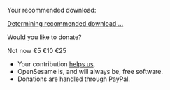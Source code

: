 <div id="cogsci-recommended-download" class='info-box' markdown=1>

Your recommended download:

<a role="button" class="btn btn-success" id="cogsci-recommended-download-link" href="/">
	Determining recommended download …
</a>

Would you like to donate?

<div class="cogsci-contribute btn-group" data-toggle="buttons">
	<a role="button" class="btn btn-default btn-face-smile active">Not now</a>
	<a role="button" class="btn btn-default btn-face-smile-big" onclick="contribute5();">€5</a>
	<a role="button" class="btn btn-default btn-face-grin" onclick="contribute10();">€10</a>
	<a role="button" class="btn btn-default btn-face-angel" onclick="contribute25();">€25</a>
</div>

* Your contribution [helps us](/why-contribute.html).
* OpenSesame is, and will always be, free software.
* Donations are handled through PayPal.

</div>

